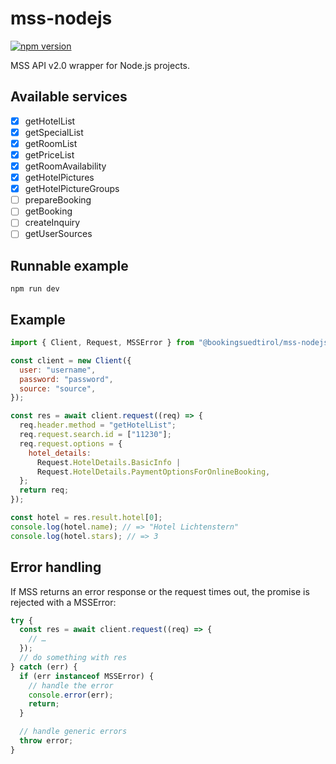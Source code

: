 # mss-nodejs

[![npm version](https://img.shields.io/npm/v/@bookingsuedtirol/mss-nodejs.svg?style=flat)](https://www.npmjs.com/package/@bookingsuedtirol/mss-nodejs)

MSS API v2.0 wrapper for Node.js projects.

## Available services

- [x] getHotelList
- [x] getSpecialList
- [x] getRoomList
- [x] getPriceList
- [x] getRoomAvailability
- [x] getHotelPictures
- [x] getHotelPictureGroups
- [ ] prepareBooking
- [ ] getBooking
- [ ] createInquiry
- [ ] getUserSources

## Runnable example

`npm run dev`

## Example

```js
import { Client, Request, MSSError } from "@bookingsuedtirol/mss-nodejs";

const client = new Client({
  user: "username",
  password: "password",
  source: "source",
});

const res = await client.request((req) => {
  req.header.method = "getHotelList";
  req.request.search.id = ["11230"];
  req.request.options = {
    hotel_details:
      Request.HotelDetails.BasicInfo |
      Request.HotelDetails.PaymentOptionsForOnlineBooking,
  };
  return req;
});

const hotel = res.result.hotel[0];
console.log(hotel.name); // => "Hotel Lichtenstern"
console.log(hotel.stars); // => 3
```

## Error handling

If MSS returns an error response or the request times out, the promise is rejected with a MSSError:

```js
try {
  const res = await client.request((req) => {
    // …
  });
  // do something with res
} catch (err) {
  if (err instanceof MSSError) {
    // handle the error
    console.error(err);
    return;
  }

  // handle generic errors
  throw error;
}
```
